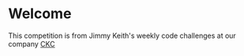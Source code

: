 # Welcome

This competition is from Jimmy Keith's weekly code challenges at our company
[CKC](http://ckcollab.com)
